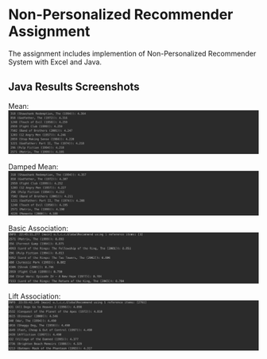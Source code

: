 # Non-Personalized Recommender Assignment

The assignment includes implemention of Non-Personalized Recommender System with Excel and Java. 

## Java Results Screenshots

Mean:
![](screenshots/Mean.png)

Damped Mean:
![](screenshots/DampedMean.png)

Basic Association:
![](screenshots/BasicAssoc.png)

Lift Association:
![](screenshots/LiftAssoc.png)

